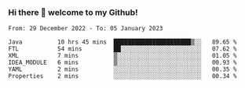 ### Hi there 👋 welcome to my Github! 

<!--START_SECTION:waka-->

```text
From: 29 December 2022 - To: 05 January 2023

Java          10 hrs 45 mins  ██████████████████████▒░░   89.65 %
FTL           54 mins         ██░░░░░░░░░░░░░░░░░░░░░░░   07.62 %
XML           7 mins          ▒░░░░░░░░░░░░░░░░░░░░░░░░   01.05 %
IDEA_MODULE   6 mins          ▒░░░░░░░░░░░░░░░░░░░░░░░░   00.93 %
YAML          2 mins          ░░░░░░░░░░░░░░░░░░░░░░░░░   00.35 %
Properties    2 mins          ░░░░░░░░░░░░░░░░░░░░░░░░░   00.34 %
```

<!--END_SECTION:waka-->
